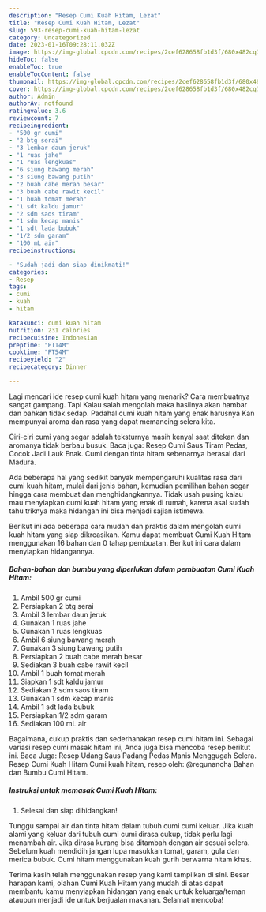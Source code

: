 ```yaml
---
description: "Resep Cumi Kuah Hitam, Lezat"
title: "Resep Cumi Kuah Hitam, Lezat"
slug: 593-resep-cumi-kuah-hitam-lezat
category: Uncategorized
date: 2023-01-16T09:28:11.032Z
image: https://img-global.cpcdn.com/recipes/2cef628658fb1d3f/680x482cq70/cumi-kuah-hitam-foto-resep-utama.jpg
hideToc: false
enableToc: true
enableTocContent: false
thumbnail: https://img-global.cpcdn.com/recipes/2cef628658fb1d3f/680x482cq70/cumi-kuah-hitam-foto-resep-utama.jpg
cover: https://img-global.cpcdn.com/recipes/2cef628658fb1d3f/680x482cq70/cumi-kuah-hitam-foto-resep-utama.jpg
author: Admin
authorAv: notfound
ratingvalue: 3.6
reviewcount: 7
recipeingredient:
- "500 gr cumi"
- "2 btg serai"
- "3 lembar daun jeruk"
- "1 ruas jahe"
- "1 ruas lengkuas"
- "6 siung bawang merah"
- "3 siung bawang putih"
- "2 buah cabe merah besar"
- "3 buah cabe rawit kecil"
- "1 buah tomat merah"
- "1 sdt kaldu jamur"
- "2 sdm saos tiram"
- "1 sdm kecap manis"
- "1 sdt lada bubuk"
- "1/2 sdm garam"
- "100 mL air"
recipeinstructions:

- "Sudah jadi dan siap dinikmati!"
categories:
- Resep
tags:
- cumi
- kuah
- hitam

katakunci: cumi kuah hitam 
nutrition: 231 calories
recipecuisine: Indonesian
preptime: "PT14M"
cooktime: "PT54M"
recipeyield: "2"
recipecategory: Dinner

---
```



Lagi mencari ide resep cumi kuah hitam yang menarik? Cara membuatnya sangat gampang. Tapi Kalau salah mengolah maka hasilnya akan hambar dan bahkan tidak sedap. Padahal cumi kuah hitam yang enak harusnya Kan mempunyai aroma dan rasa yang dapat memancing selera kita.


Ciri-ciri cumi yang segar adalah teksturnya masih kenyal saat ditekan dan aromanya tidak berbau busuk. Baca juga: Resep Cumi Saus Tiram Pedas, Cocok Jadi Lauk Enak. Cumi dengan tinta hitam sebenarnya berasal dari Madura.

Ada beberapa hal yang sedikit banyak mempengaruhi kualitas rasa dari cumi kuah hitam, mulai dari jenis bahan, kemudian pemilihan bahan segar hingga cara membuat dan menghidangkannya. Tidak usah pusing kalau mau menyiapkan cumi kuah hitam yang enak di rumah, karena asal sudah tahu triknya maka hidangan ini bisa menjadi sajian istimewa.


Berikut ini ada beberapa cara mudah dan praktis dalam mengolah cumi kuah hitam yang siap dikreasikan. Kamu dapat membuat Cumi Kuah Hitam menggunakan 16 bahan dan 0 tahap pembuatan. Berikut ini cara dalam menyiapkan hidangannya.

<!--inarticleads1-->

##### Bahan-bahan dan bumbu yang diperlukan dalam pembuatan Cumi Kuah Hitam:

1. Ambil 500 gr cumi
1. Persiapkan 2 btg serai
1. Ambil 3 lembar daun jeruk
1. Gunakan 1 ruas jahe
1. Gunakan 1 ruas lengkuas
1. Ambil 6 siung bawang merah
1. Gunakan 3 siung bawang putih
1. Persiapkan 2 buah cabe merah besar
1. Sediakan 3 buah cabe rawit kecil
1. Ambil 1 buah tomat merah
1. Siapkan 1 sdt kaldu jamur
1. Sediakan 2 sdm saos tiram
1. Gunakan 1 sdm kecap manis
1. Ambil 1 sdt lada bubuk
1. Persiapkan 1/2 sdm garam
1. Sediakan 100 mL air


Bagaimana, cukup praktis dan sederhanakan resep cumi hitam ini. Sebagai variasi resep cumi masak hitam ini, Anda juga bisa mencoba resep berikut ini. Baca Juga: Resep Udang Saus Padang Pedas Manis Menggugah Selera. Resep Cumi Kuah Hitam Cumi kuah hitam, resep oleh: @regunancha Bahan dan Bumbu Cumi Hitam. 

<!--inarticleads2-->

##### Instruksi untuk memasak Cumi Kuah Hitam:


1. Selesai dan siap dihidangkan!

Tunggu sampai air dan tinta hitam dalam tubuh cumi cumi keluar. Jika kuah alami yang keluar dari tubuh cumi cumi dirasa cukup, tidak perlu lagi menambah air. Jika dirasa kurang bisa ditambah dengan air sesuai selera. Sebelum kuah mendidih jangan lupa masukkan tomat, garam, gula dan merica bubuk. Cumi hitam menggunakan kuah gurih berwarna hitam khas. 

Terima kasih telah menggunakan resep yang kami tampilkan di sini. Besar harapan kami, olahan Cumi Kuah Hitam yang mudah di atas dapat membantu kamu menyiapkan hidangan yang enak untuk keluarga/teman ataupun menjadi ide untuk berjualan makanan. Selamat mencoba!
